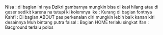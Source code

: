 Nisa : di bagian ini nya Dzikri gambarnya mungkin bisa di kasi hilang atau di geser sedikit karena na tutupi ki kolomnya
Ike : Kurang di bagian fontnya
Kahfi : Di bagian ABOUT pas perkenalan diri mungkin lebih baik kanan kiri desainnya
Muh bintang putra faisal : Bagian HOME terlalu singkat
Ifan : Bacground terlalu polos
